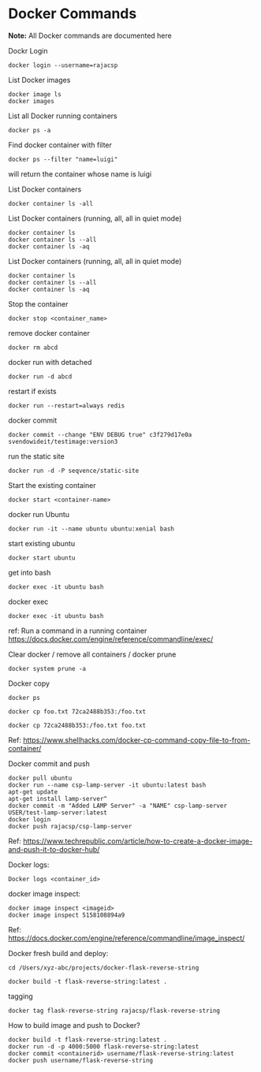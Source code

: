 # Docker Commands

**Note:** All Docker commands are documented here



Dockr Login
```
docker login --username=rajacsp
```

List Docker images
```
docker image ls
docker images
```

List all Docker running containers
```
docker ps -a
```

Find docker container with filter
```
docker ps --filter "name=luigi"
```
will return the container whose name is luigi


List Docker containers
```
docker container ls -all
```

List Docker containers (running, all, all in quiet mode)
```
docker container ls
docker container ls --all
docker container ls -aq
```

List Docker containers (running, all, all in quiet mode)
```
docker container ls
docker container ls --all
docker container ls -aq
```


Stop the container
```
docker stop <container_name>
```



remove docker container
```
docker rm abcd
```


docker run with detached
```
docker run -d abcd
```






restart if exists
```
docker run --restart=always redis
```





docker commit
```
docker commit --change "ENV DEBUG true" c3f279d17e0a  svendowideit/testimage:version3
```





run the static site
```
docker run -d -P seqvence/static-site
```





Start the existing container
```
docker start <container-name>
```





docker run Ubuntu
```
docker run -it --name ubuntu ubuntu:xenial bash
```





start existing ubuntu
```
docker start ubuntu
```





get into bash
```
docker exec -it ubuntu bash
```





docker exec
```
docker exec -it ubuntu bash
```
ref:
    Run a command in a running container
    https://docs.docker.com/engine/reference/commandline/exec/





Clear docker / remove all containers / docker prune
```
docker system prune -a
```





Docker copy
```
docker ps

docker cp foo.txt 72ca2488b353:/foo.txt

docker cp 72ca2488b353:/foo.txt foo.txt
```
Ref:
https://www.shellhacks.com/docker-cp-command-copy-file-to-from-container/




Docker commit and push
```
docker pull ubuntu
docker run --name csp-lamp-server -it ubuntu:latest bash
apt-get update
apt-get install lamp-server^
docker commit -m "Added LAMP Server" -a "NAME" csp-lamp-server USER/test-lamp-server:latest
docker login
docker push rajacsp/csp-lamp-server
```
Ref: https://www.techrepublic.com/article/how-to-create-a-docker-image-and-push-it-to-docker-hub/






Docker logs:
```
Docker logs <container_id>
```





docker image inspect:
```
docker image inspect <imageid>
docker image inspect 5158108894a9
```
Ref: https://docs.docker.com/engine/reference/commandline/image_inspect/





Docker fresh build and deploy:
```
cd /Users/xyz-abc/projects/docker-flask-reverse-string

docker build -t flask-reverse-string:latest .
```





tagging
```
docker tag flask-reverse-string rajacsp/flask-reverse-string
```




How to build image and push to Docker?
```
docker build -t flask-reverse-string:latest .
docker run -d -p 4000:5000 flask-reverse-string:latest
docker commit <containerid> username/flask-reverse-string:latest
docker push username/flask-reverse-string
```